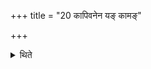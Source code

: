+++
title = "20 कापिवनेन यङ् कामङ्"

+++

<details><summary>थिते</summary>

कापिवनेन यं कामं कामयते तमभ्यश्नुतेऽलूक्षो भवति २०
</details>
